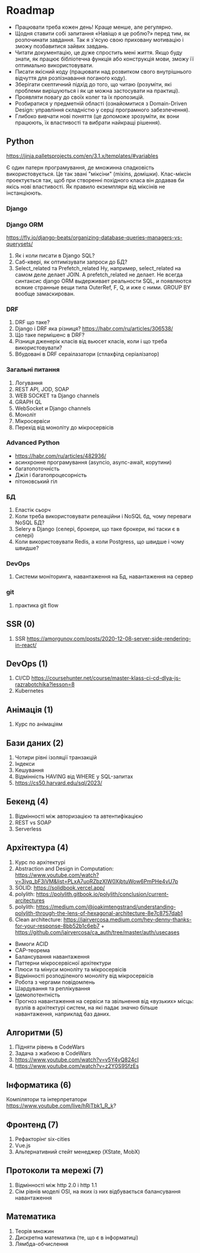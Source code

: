 ﻿# Roadmap

-   Працювати треба кожен день! Краще менше, але регулярно.
-   Щодня ставити собі запитання «Навіщо я це роблю?» перед тим, як розпочинати завдання. Так я з'ясую свою приховану мотивацію і зможу позбавитися зайвих завдань.
-   Читати документацію, це дуже спростить мені життя. Якщо буду знати, як працює бібліотечна функція або конструкція мови, зможу її оптимально використовувати.
-   Писати якісний коду (працювати над розвитком свого внутрішнього відчуття для розпізнавання поганого коду).
-   Зберігати скептичний підхід до того, що читаю (розуміти, які проблеми вирішуються і як це можна застосувати на практиці).
-   Проявляти повагу до своїх колег та їх пропозицій.
-   Розбиратися у предметній області (ознайомитися з Domain-Driven Design: управління складністю у серці програмного забезпечення).
-   Глибоко вивчати нові поняття (це допоможе зрозуміти, як вони працюють, їх властивості та вибрати найкращі рішення).

## Python

https://jinja.palletsprojects.com/en/3.1.x/templates/#variables

Є один патерн програмування, де множинна спадковість використовується. Це так звані "міксіни" (mixins, домішки). Клас-міксін проектується так, щоб при створенні похідного класа він додавав би якісь нові властивості. Як правило екземпляри від міксінів не інстанціюють.

### Django

### Django ORM

https://fly.io/django-beats/organizing-database-queries-managers-vs-querysets/

1. Як і коли писати в Django SQL?
1. Саб-квері, як оптимізувати запроси до БД?
1. Select_related та Prefetch_related
   Ну, например, select_related на самом деле делает JOIN. А prefetch_related не делает. Не всегда синтаксис django ORM выдерживает реальности SQL, и появляются всякие странные вещи типа OuterRef, F, Q, и иже с ними. GROUP BY вообще замаскирован.

### DRF

1. DRF що таке?
1. Django і DRF яка різниця?
   https://habr.com/ru/articles/306538/
1. Що таке пермішенс в DRF?
1. Різниця дженерік класів від вьюсет класів, коли і що треба використовувати?
1. Вбудовані в DRF сераілазатори (стлахфілд серіалізатор)

### Загальні питання

1. Логування
1. REST API, JOD, SOAP
1. WEB SOCKET та Django channels
1. GRAPH QL
1. WebSocket и Django channels
1. Моноліт
1. Мікросервіси
1. Перехід від моноліту до мікросервісів

### Advanced Python

-   https://habr.com/ru/articles/482936/
-   асинхронне програмування (asyncio, async-await, корутини)
-   багатопоточність
-   Джіл і багатопроцесорність
-   пітоновський гіл

### БД

1. Еластік сьорч
1. Коли треба використовувати релеаційни і NoSQL бд, чому переваги NoSQL БД?
1. Selery в Django (селері, брокери, що таке брокери, які таски є в селері)
1. Коли використовувати Redis, а коли Postgress, що швидше і чому швидше?

### DevOps

1. Системи моніторинга, навантаження на Бд, навантаження на сервер

### git

1. практика git flow

## SSR (0)

1. SSR https://amorgunov.com/posts/2020-12-08-server-side-rendering-in-react/

## DevOps (1)

1. CI/CD https://coursehunter.net/course/master-klass-ci-cd-dlya-js-razrabotchika?lesson=8
2. Kubernetes

## Анімація (1)

1. Курс по анімаціям

## Бази даних (2)

1. Чотири рівні ізоляції транзакцій
1. Індекси
1. Кешування
1. Відмінність HAVING від WHERE у SQL-запитах
1. https://cs50.harvard.edu/sql/2023/

## Бекенд (4)

1. Відмінності між авторизацією та автентифікацією
2. REST vs SOAP
3. Serverless

## Архітектура (4)

1. Курс по архітектурі
1. Abstraction and Design in Computation: https://www.youtube.com/watch?v=3jvq_bF3iVM&list=PLxA7uoRZbzXlW0XjbtuWow6PmPHe4vU7p
1. SOLID: https://solidbook.vercel.app/
1. polylith: https://polylith.gitbook.io/polylith/conclusion/current-arcitectures
1. polylith: https://medium.com/@joakimtengstrand/understanding-polylith-through-the-lens-of-hexagonal-architecture-8e7c8757dab1
1. Clean architecture: https://jairvercosa.medium.com/hey-denny-thanks-for-your-response-8bb52b1c6eb7 + https://github.com/jairvercosa/ca_auth/tree/master/auth/usecases

-   Вимоги ACID
-   CAP-теорема
-   Балансування навантаження
-   Паттерни мікросервісної архітектури
-   Плюси та мінуси моноліту та мікросервісів
-   Відмінності розподіленого моноліту від мікросервісів
-   Робота з чергами повідомлень
-   Шардування та реплікування
-   Ідемопотентність
-   Прогноз навантаження на сервіси та звільнення від «вузьких» місць: вузлів в архітектурі систем, на які падає значно більше навантаження, наприклад баз даних.

## Алгоритми (5)

1. Підняти рівень в CodeWars
2. Задача з жабкою в CodeWars
3. https://www.youtube.com/watch?v=v5Y4vQ824cI
4. https://www.youtube.com/watch?v=z2Y0S9SfzEs

## Інформатика (6)

Компілятори та інтерпретатори https://www.youtube.com/live/hRiTbk1_R_k?

## Фронтенд (7)

1. Рефакторінг six-cities
2. Vue.js
3. Альтернативний стейт менеджер (XState, MobX)

## Протоколи та мережі (7)

1. Відмінності між http 2.0 і http 1.1
2. Сім рівнів моделі OSI, на яких із них відбувається балансування навантаження

## Математика

1. Теорія множин
2. Дискретна математика (те, що є в інформатиці)
3. Лямбда-обчислення
